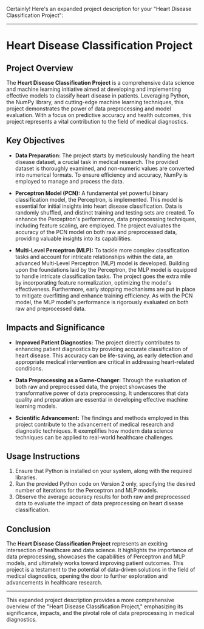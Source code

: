 Certainly! Here's an expanded project description for your "Heart Disease Classification Project":

---

# Heart Disease Classification Project

## Project Overview

The **Heart Disease Classification Project** is a comprehensive data science and machine learning initiative aimed at developing and implementing effective models to classify heart disease in patients. Leveraging Python, the NumPy library, and cutting-edge machine learning techniques, this project demonstrates the power of data preprocessing and model evaluation. With a focus on predictive accuracy and health outcomes, this project represents a vital contribution to the field of medical diagnostics.

## Key Objectives

- **Data Preparation:** The project starts by meticulously handling the heart disease dataset, a crucial task in medical research. The provided dataset is thoroughly examined, and non-numeric values are converted into numerical formats. To ensure efficiency and accuracy, NumPy is employed to manage and process the data.

- **Perceptron Model (PCN):** A fundamental yet powerful binary classification model, the Perceptron, is implemented. This model is essential for initial insights into heart disease classification. Data is randomly shuffled, and distinct training and testing sets are created. To enhance the Perceptron's performance, data preprocessing techniques, including feature scaling, are employed. The project evaluates the accuracy of the PCN model on both raw and preprocessed data, providing valuable insights into its capabilities.

- **Multi-Level Perceptron (MLP):** To tackle more complex classification tasks and account for intricate relationships within the data, an advanced Multi-Level Perceptron (MLP) model is developed. Building upon the foundations laid by the Perceptron, the MLP model is equipped to handle intricate classification tasks. The project goes the extra mile by incorporating feature normalization, optimizing the model's effectiveness. Furthermore, early stopping mechanisms are put in place to mitigate overfitting and enhance training efficiency. As with the PCN model, the MLP model's performance is rigorously evaluated on both raw and preprocessed data.

## Impacts and Significance

- **Improved Patient Diagnostics:** The project directly contributes to enhancing patient diagnostics by providing accurate classification of heart disease. This accuracy can be life-saving, as early detection and appropriate medical intervention are critical in addressing heart-related conditions.

- **Data Preprocessing as a Game-Changer:** Through the evaluation of both raw and preprocessed data, the project showcases the transformative power of data preprocessing. It underscores that data quality and preparation are essential in developing effective machine learning models.

- **Scientific Advancement:** The findings and methods employed in this project contribute to the advancement of medical research and diagnostic techniques. It exemplifies how modern data science techniques can be applied to real-world healthcare challenges.

## Usage Instructions

1. Ensure that Python is installed on your system, along with the required libraries.
2. Run the provided Python code on Version 2 only, specifying the desired number of iterations for the Perceptron and MLP models.
3. Observe the average accuracy results for both raw and preprocessed data to evaluate the impact of data preprocessing on heart disease classification.

## Conclusion

The **Heart Disease Classification Project** represents an exciting intersection of healthcare and data science. It highlights the importance of data preprocessing, showcases the capabilities of Perceptron and MLP models, and ultimately works toward improving patient outcomes. This project is a testament to the potential of data-driven solutions in the field of medical diagnostics, opening the door to further exploration and advancements in healthcare research.

---

This expanded project description provides a more comprehensive overview of the "Heart Disease Classification Project," emphasizing its significance, impacts, and the pivotal role of data preprocessing in medical diagnostics.
